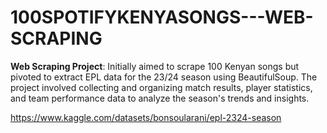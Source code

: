 # 100SPOTIFYKENYASONGS---WEB-SCRAPING

**Web Scraping Project**: Initially aimed to scrape 100 Kenyan songs but pivoted to extract EPL data for the 23/24 season using BeautifulSoup. The project involved collecting and organizing match results, player statistics, and team performance data to analyze the season's trends and insights.

https://www.kaggle.com/datasets/bonsoularani/epl-2324-season

